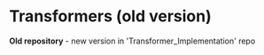 # Transformers (old version)

**Old repository** - new version in 'Transformer_Implementation' repo
